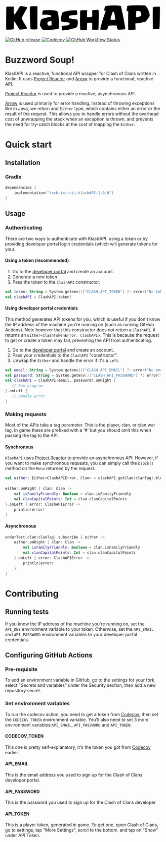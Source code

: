 ![KlashAPI logo](/src/main/resources/KlashAPI.png)

[![GitHub release](https://img.shields.io/github/release/Ixirsii/KlashAPI.svg?style=flat-square)](https://github.com/Ixirsii/KlashAPI/releases/latest)
[![Codecov](https://img.shields.io/codecov/c/github/Ixirsii/KlashAPI?logo=codecov&style=flat-square)](https://codecov.io/gh/Ixirsii/KlashAPI)
[![GitHub Workflow Status](https://img.shields.io/github/actions/workflow/status/Ixirsii/KlashAPI/build.yml?branch=main&logo=github&style=flat-square)](https://github.com/Ixirsii/KlashAPI/actions?workflow=build)

# Buzzword Soup!

KlashAPI is a reactive, functional API wrapper for Clash of Clans written in
Kotlin. It uses [Project Reactor](https://projectreactor.io/) and
[Arrow](https://arrow-kt.io/) to provide a functional, reactive API.

[Project Reactor](https://projectreactor.io/) is used to provide a reactive,
asynchronous API.

[Arrow](https://arrow-kt.io/) is used primarily for error handling. Instead of
throwing exceptions like in Java, we return and `Either` type, which contains
either an error or the result of the request. This allows you to handle errors
without the overhead cost of unwrapping the stack when an exception is thrown,
and prevents the need for try-catch blocks at the cost of mapping the `Either`.

# Quick start

## Installation

### Gradle

```kotlin
dependencies {
    implementation("tech.ixirsii:klashAPI:1.0.0")
}
```

## Usage

### Authenticating

There are two ways to authenticate with KlashAPI: using a token or by providing
developer portal login credentials (which will generate tokens for you).

#### Using a token (recommended)

1. Go to the [developer portal](https://developer.clashofclans.com) and create
   an account.
2. Generate a new token.
3. Pass the token to the `ClashAPI` constructor.

```kotlin
val token: String = System.getenv()["CLASH_API_TOKEN"] ?: error("No token found")
val clashAPI = ClashAPI(token)
```

#### Using developer portal credentials

This method generates API tokens for you, which is useful if you don't know
the IP address of the machine you're running on (such as running GitHub
Actions). Note however that this constructor does not return a `ClashAPI`,
it returns an `Either<ClashTokenError, ClashAPI>`. This is because the
request to get or create a token may fail, preventing the API from
authenticating.

1. Go to the [developer portal](https://developer.clashofclans.com) and create
   an account.
2. Pass your credentials to the `ClashAPI` "constructor".
3. Unwrap the `Either` and handle the error if it's a `Left`.

```kotlin
val email: String = System.getenv()["CLASH_API_EMAIL"] ?: error("No email found")
val password: String = System.getenv()["CLASH_API_PASSWORD"] ?: error("No password found")
val clashAPI = ClashAPI(email, password).onRight {
   // Run program
}.onLeft {
   // Handle error
}
```

### Making requests

Most of the APIs take a tag parameter. This is the player, clan, or clan war
tag. In game these are prefixed with a '#' but you should omit this when
passing the tag to the API.

#### Synchronous

`KlashAPI` uses [Project Reactor](https://projectreactor.io/) to provide an
asynchronous API. However, if you want to make synchronous requests, you can
simply call the `block()` method on the `Mono` returned by the request.

```kotlin
val either: Either<ClashAPIError, Clan> = clashAPI.getClan(clanTag).block()!!

either.onRight { clan: Clan ->
    val isFamilyFriendly: Boolean = clan.isFamilyFriendly
    val clanCapitalPoints: Int = clan.clanCapitalPoints
}.onLeft { error: ClashAPIError ->
    println(error)
}
```

#### Asynchronous

```kotlin
underTest.clan(clanTag).subscribe { either ->
    either.onRight { clan: Clan ->
        val isFamilyFriendly: Boolean = clan.isFamilyFriendly
        val clanCapitalPoints: Int = clan.clanCapitalPoints
    }.onLeft { error: ClashAPIError ->
        println(error)
    }
}
```

# Contributing

## Running tests

If you know the IP address of the machine you're running on, set the `API_KEY`
environment variable to your token. Otherwise, set the `API_EMAIL` and
`API_PASSWORD` environment variables to your developer portal credentials.

## Configuring GitHub Actions

### Pre-requisite

To add an environment variable in GitHub, go to the settings for your fork,\
select "Secrets and variables" under the Security section, then add a new
repository secret.

### Set environment variables

To run the codecov action, you need to get a token from
[Codecov](https://codecov.io/), then set the `CODECOV_TOKEN` environment
variable. You'll also need to set 3 more environment variables:`API_EMAIL`,
`API_PASSWORD` and `API_TOKEN`.

#### CODECOV_TOKEN

This one is pretty self-explanatory, it's the token you got from
[Codecov](https://codecov.io/) earlier.

#### API_EMAIL

This is the email address you used to sign up for the Clash of Clans developer
portal.

#### API_PASSWORD

This is the password you used to sign up for the Clash of Clans developer

#### API_TOKEN

This is a player token, generated in game. To get one, open Clash of Clans,
go to settings, tap "More Settings", scroll to the bottom, and tap on "Show"
under API Token.
